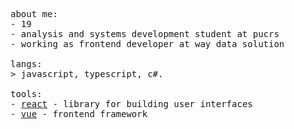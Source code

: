 <div>
<p float="left">
    <p float="left">
      <samp>
        about me:<br>
               - 19  <br> 
               - analysis and systems development student at pucrs  <br> 
               - working as frontend developer at way data solution <br>
        <br>
        langs:<br>
            > javascript, typescript, c#.
        <br>
        <br>
        tools:<br>
          - <a href="https://react.dev">react</a> - library for building user interfaces <br> 
          - <a href="https://vuejs.org/">vue<a/> - frontend framework
       <br>
       <br>
      </samp>
    </p>
  </p>
</div>

